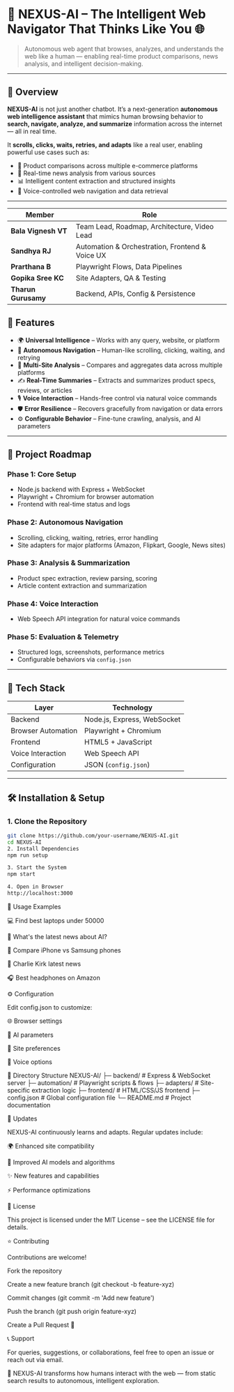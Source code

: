 # 🤖 NEXUS-AI – The Intelligent Web Navigator That Thinks Like You 🌐

> Autonomous web agent that browses, analyzes, and understands the web like a human — enabling real-time product comparisons, news analysis, and intelligent decision-making.

---

## 📜 Overview

**NEXUS-AI** is not just another chatbot. It’s a next-generation **autonomous web intelligence assistant** that mimics human browsing behavior to **search, navigate, analyze, and summarize** information across the internet — all in real time.

It **scrolls, clicks, waits, retries, and adapts** like a real user, enabling powerful use cases such as:

- 🛒 Product comparisons across multiple e-commerce platforms  
- 📰 Real-time news analysis from various sources  
- 📊 Intelligent content extraction and structured insights  
- 🎤 Voice-controlled web navigation and data retrieval

---

| Member              | Role                                            |
| ------------------- | ----------------------------------------------- |
| **Bala Vignesh VT** | Team Lead, Roadmap, Architecture, Video Lead    |
| **Sandhya RJ**      | Automation & Orchestration, Frontend & Voice UX |
| **Prarthana B**     | Playwright Flows, Data Pipelines                |
| **Gopika Sree KC**  | Site Adapters, QA & Testing                     |
| **Tharun Gurusamy** | Backend, APIs, Config & Persistence             |

## 🚀 Features

- 🌍 **Universal Intelligence** – Works with any query, website, or platform  
- 🧠 **Autonomous Navigation** – Human-like scrolling, clicking, waiting, and retrying  
- 🔄 **Multi-Site Analysis** – Compares and aggregates data across multiple platforms  
- ✍️ **Real-Time Summaries** – Extracts and summarizes product specs, reviews, or articles  
- 🎙️ **Voice Interaction** – Hands-free control via natural voice commands  
- 🛡️ **Error Resilience** – Recovers gracefully from navigation or data errors  
- ⚙️ **Configurable Behavior** – Fine-tune crawling, analysis, and AI parameters

---

## 🧭 Project Roadmap

### Phase 1: Core Setup
- Node.js backend with Express + WebSocket  
- Playwright + Chromium for browser automation  
- Frontend with real-time status and logs  

### Phase 2: Autonomous Navigation
- Scrolling, clicking, waiting, retries, error handling  
- Site adapters for major platforms (Amazon, Flipkart, Google, News sites)

### Phase 3: Analysis & Summarization
- Product spec extraction, review parsing, scoring  
- Article content extraction and summarization

### Phase 4: Voice Interaction
- Web Speech API integration for natural voice commands

### Phase 5: Evaluation & Telemetry
- Structured logs, screenshots, performance metrics  
- Configurable behaviors via `config.json`

---

## 🧰 Tech Stack

| Layer | Technology |
|------|------------|
| Backend | Node.js, Express, WebSocket |
| Browser Automation | Playwright + Chromium |
| Frontend | HTML5 + JavaScript |
| Voice Interaction | Web Speech API |
| Configuration | JSON (`config.json`) |

---

## 🛠️ Installation & Setup

### 1. Clone the Repository
```bash
git clone https://github.com/your-username/NEXUS-AI.git
cd NEXUS-AI
2. Install Dependencies
npm run setup

3. Start the System
npm start

4. Open in Browser
http://localhost:3000
```````
🎯 Usage Examples

💻 Find best laptops under 50000

📰 What's the latest news about AI?

📱 Compare iPhone vs Samsung phones

📰 Charlie Kirk latest news

🎧 Best headphones on Amazon

⚙️ Configuration

Edit config.json to customize:

🌐 Browser settings

🤖 AI parameters

🔄 Site preferences

🎤 Voice options

📁 Directory Structure
NEXUS-AI/
├─ backend/              # Express & WebSocket server
├─ automation/           # Playwright scripts & flows
├─ adapters/             # Site-specific extraction logic
├─ frontend/             # HTML/CSS/JS frontend
├─ config.json           # Global configuration file
└─ README.md             # Project documentation

🔄 Updates

NEXUS-AI continuously learns and adapts. Regular updates include:

🌍 Enhanced site compatibility

🤖 Improved AI models and algorithms

✨ New features and capabilities

⚡ Performance optimizations

📜 License

This project is licensed under the MIT License – see the LICENSE
 file for details.

⭐ Contributing

Contributions are welcome!

Fork the repository

Create a new feature branch (git checkout -b feature-xyz)

Commit changes (git commit -m 'Add new feature')

Push the branch (git push origin feature-xyz)

Create a Pull Request 🚀

📞 Support

For queries, suggestions, or collaborations, feel free to open an issue or reach out via email.

🧠 NEXUS-AI transforms how humans interact with the web — from static search results to autonomous, intelligent exploration.

